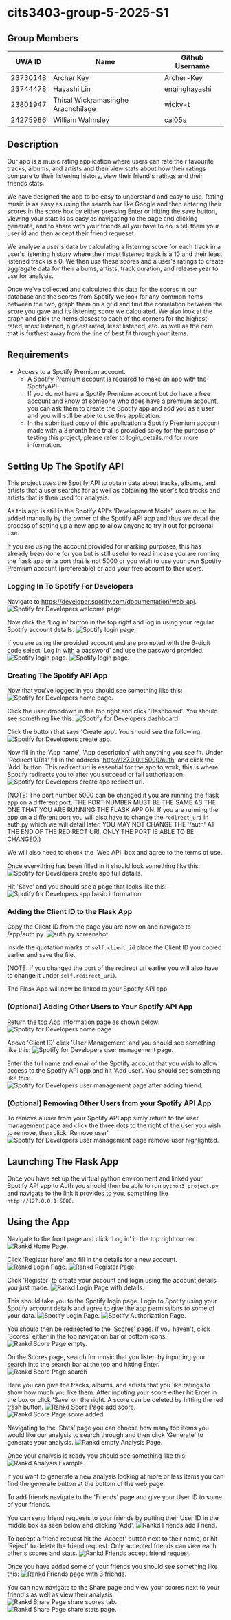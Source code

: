 # cits3403-group-5-2025-S1

## Group Members
| UWA ID | Name | Github Username |
| ------ | ---- | --------------- |
| 23730148 | Archer Key | Archer-Key |
| 23744478 | Hayashi Lin | enqinghayashi |
| 23801947 | Thisal Wickramasinghe Arachchilage | wicky-t |
| 24275986 | William Walmsley | cal05s |

## Description
Our app is a music rating application where users can rate their favourite tracks, albums, and artists and then view stats about how their ratings compare to their listening history, view their friend's ratings and their friends stats.

We have designed the app to be easy to understand and easy to use. Rating music is as easy as using the search bar like Google and then entering their scores in the score box by either pressing Enter or hitting the save button, viewing your stats is as easy as navigating to the page and clicking generate, and to share with your friends all you have to do is tell them your user id and then accept their friend requeset.

We analyse a user's data by calculating a listening score for each track in a user's listening history where their most listened track is a 10 and their least listened track is a 0. We then use these scores and a user's ratings to create aggregate data for their albums, artists, track duration, and release year to use for analysis. 

Once we've collected and calculated this data for the scores in our database and the scores from Spotify we look for any common items between the two, graph them on a grid and find the correlation between the score you gave and its listening score we calculated. We also look at the graph and pick the items closest to each of the corners for the highest rated, most listened, highest rated, least listened, etc. as well as the item that is furthest away from the line of best fit through your items.

## Requirements
- Access to a Spotify Premium account.
  - A Spotify Premium account is required to make an app with the SpotifyAPI.
  - If you do not have a Spotify Premium account but do have a free account and know of someone who does have a premium account, you can ask them to create the Spotify app and add you as a user and you will still be able to use this application.
  - In the submitted copy of this application a Spotify Premium account made with a 3 month free trial is provided soley for the purpose of testing this project, please refer to login_details.md for more information.

## Setting Up The Spotify API
This project uses the Spotify API to obtain data about tracks, albums, and artists that a user searchs for as well as obtaining the user's top tracks and artists that is then used for analysis.

As this app is still in the Spotify API's 'Development Mode', users must be added manually by the owner of the Spotify API app and thus we detail the process of setting up a new app to allow anyone to try it out for personal use.

If you are using the account provided for marking purposes, this has already been done for you but is still useful to read in case you are running the flask app on a port that is not 5000 or you wish to use your own Spotify Premium account (prefereable) or add your free acount to ther users.

### Logging In To Spotify For Developers
Navigate to https://developer.spotify.com/documentation/web-api.
![Spotify for Developers welcome page.](/readme_images/appsetup0.png)

Now click the 'Log in' button in the top right and log in using your regular Spotify account details.
![Spotify login page.](/readme_images/appsetup1.png)

If you are using the provided account and are prompted with the 6-digit code select 'Log in with a password' and use the password provided.
![Spotify login page.](/readme_images/appsetup2.png)
![Spotify login page.](/readme_images/appsetup3.png)

### Creating The Spotify API App
Now that you've logged in you should see something like this:
![Spotify for Developers home page.](/readme_images/appsetup4.png)

Click the user dropdown in the top right and click 'Dashboard'. You should see something like this:
![Spotify for Developers dashboard.](/readme_images/appsetup5.png)

Click the button that says 'Create app'. You should see the following:
![Spotify for Developers create app.](/readme_images/appsetup6.png)

Now fill in the 'App name', 'App description' with anything you see fit. Under 'Redirect URIs' fill in the address 'http://127.0.0.1:5000/auth' and click the 'Add' button. This redirect uri is essential for the app to work, this is where Spotify redirects you to after you succeed or fail authorization.
![Spotify for Developers create app redirect uri.](/readme_images/appsetup7.png)

(NOTE: The port number 5000 can be changed if you are running the flask app on a different port. THE PORT NUMBER MUST BE THE SAME AS THE ONE THAT YOU ARE RUNNING THE FLASK APP ON. If you are running the app on a different port you will also have to change the `redirect_uri` in auth.py which we will detail later. YOU MAY NOT CHANGE THE '/auth' AT THE END OF THE REDIRECT URI, ONLY THE PORT IS ABLE TO BE CHANGED.)

We will also need to check the 'Web API' box and agree to the terms of use.

Once everything has been filled in it should look something like this:
![Spotify for Developers create app full details.](/readme_images/appsetup8.png)

Hit 'Save' and you should see a page that looks like this:
![Spotify for Developers app basic information.](/readme_images/appsetup9.png)

### Adding the Client ID to the Flask App
Copy the Client ID from the page you are now on and navigate to /app/auth.py.
![auth.py screenshot](/readme_images/appsetup10.png)

Inside the quotation marks of `self.client_id` place the Client ID you copied earlier and save the file.

(NOTE: If you changed the port of the redirect uri earlier you will also have to change it under `self.redirect_uri`).

The Flask App will now be linked to your Spotify API app.

### (Optional) Adding Other Users to Your Spotify API App
Return the top App information page as shown below:
![Spotify for Developers home page.](/readme_images/appsetup9.png)

Above 'Client ID' click 'User Management' and you should see something like this:
![Spotify for Developers user management page.](/readme_images/adduser0.png)

Enter the full name and email of the Spotify account that you wish to allow access to the Spotify API app and hit 'Add user'. You should see something like this:
![Spotify for Developers user management page after adding friend.](/readme_images/adduser1.png)

### (Optional) Removing Other Users from your Spotify API App
To remove a user from your Spotify API app simly return to the user management page and click the three dots to the right of the user you wish to remove, then click 'Remove user'.
![Spotify for Developers user management page remove user highlighted.](/readme_images/removeuser0.png)

## Launching The Flask App
Once you have set up the virtual python environment and linked your Spotify API app to Auth you should then be able to run `python3 project.py` and navigate to the link it provides to you, something like `http://127.0.0.1:5000`.

## Using the App
Navigate to the front page and click 'Log in' in the top right corner.
![Rankd Home Page.](/readme_images/appuse0.png)

Click 'Register here' and fill in the details for a new account.
![Rankd Login Page.](/readme_images/appuse1.png)
![Rankd Register Page.](/readme_images/appuse2.png)

Click 'Register' to create your account and login using the account details you just made.
![Rankd Login Page with details.](/readme_images/appuse3.png)

This should take you to the Spotify login page. Login to Spotify using your Spotify account details and agree to give the app permissions to some of your data.
![Spotify Login Page.](/readme_images/appuse4.png)
![Spotify Authorization Page.](/readme_images/appuse5.png)

You should then be redirected to the 'Scores' page. If you haven't, click 'Scores' either in the top navigation bar or bottom icons.
![Rankd Score Page empty.](/readme_images/appuse6.png)

On the Scores page, search for music that you listen by inputting your search into the search bar at the top and hitting Enter.
![Rankd Score Page search](/readme_images/appuse7.png)

Here you can give the tracks, albums, and artists that you like ratings to show how much you like them. After inputing your score either hit Enter in the box or click 'Save' on the right. A score can be deleted by hitting the red trash button.
![Rankd Score Page add score.](/readme_images/appuse8.png)
![Rankd Score Page score added.](/readme_images/appuse9.png)

Navigating to the 'Stats' page you can choose how many top items you would like our analysis to search through and then click 'Generate' to generate your analysis.
![Rankd empty Analysis Page.](/readme_images/appuse10.png)

Once your analysis is ready you should see something like this:
![Rankd Analysis Example.](/readme_images/appuse11.png)

If you want to generate a new analysis looking at more or less items you can find the generate button at the bottom of the web page.

To add friends navigate to the 'Friends' page and give your User ID to some of your friends.

You can send friend requests to your friends by putting their User ID in the middle box as seen below and clicking 'Add'.
![Rankd Friends add Friend.](/readme_images/appuse12.png)

To accept a friend request hit the 'Accept' button next to their name, or hit 'Reject' to delete the friend request. Only accepted friends can view each other's scores and stats.
![Rankd Friends accept friend request.](/readme_images/appuse13.png)

Once you have added some of your friends you should see something like this:
![Rankd Friends page with 3 friends.](/readme_images/appuse14.png)

You can now navigate to the Share page and view your scores next to your friend's as well as view their analysis.
![Rankd Share Page share scores tab.](/readme_images/appuse15.png)
![Rankd Share Page share stats page.](/readme_images/appuse16.png)
